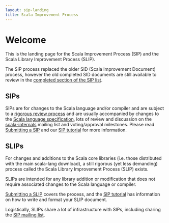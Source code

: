 ```yaml
---
layout: sip-landing
title: Scala Improvement Process
---
```



# Welcome #

This is the landing page for the Scala Improvement Process (SIP) and the
Scala Library Improvement Process (SLIP).

The SIP process replaced the older SID (Scala Improvement Document) process,
however the old completed SID documents are still available to review in the
[completed section of the SIP list](sip-list.html).

## SIPs

SIPs are for changes to the Scala language and/or compiler and are subject to a
[rigorous review process](./sip-submission.html) and are usually accompanied by
changes to the [Scala language specification](http://www.scala-lang.org/docu/files/ScalaReference.pdf),
lots of review and discussion on
the [scala-internals](https://groups.google.com/forum/#!forum/scala-internals) mailing list
and voting/approval milestones. Please read
[Submitting a SIP](./sip-submission.html) and our [SIP tutorial](./sip-tutorial.html) for
more information.

## SLIPs

For changes and additions to the Scala core libraries (i.e. those distributed
with the main scala-lang download), a still rigorous (yet less demanding) process
called the Scala Library Improvement Process (SLIP) exists.

SLIPs are intended for any library addition or modification that does not require
associated changes to the Scala language or compiler.

[Submitting a SLIP](./slip-submission.html) covers the process, and the
[SIP tutorial](./sip-tutorial.html) has information on how to write and format
your SLIP document.

Logistically, SLIPs share a lot of infrastructure with SIPs, including sharing the
[SIP mailing list](https://groups.google.com/forum/#!forum/scala-sips).
